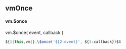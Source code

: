 ## vmOnce
#### vm.$once
vm.$once( event, callback )
```javascript
${1|this,vm|}.\$once('${2:event}', ${3:callback})$4
```